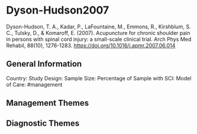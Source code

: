 # Dyson-Hudson2007
Dyson-Hudson, T. A., Kadar, P., LaFountaine, M., Emmons, R., Kirshblum, S. C., Tulsky, D., & Komaroff, E. (2007). Acupuncture for chronic shoulder pain in persons with spinal cord injury: a small-scale clinical trial. Arch Phys Med Rehabil, 88(10), 1276-1283. https://doi.org/10.1016/j.apmr.2007.06.014 

## General Information
Country: 
Study Design: 
Sample Size: 
Percentage of Sample with SCI:
Model of Care: #management 

## Management Themes


## Diagnostic Themes
